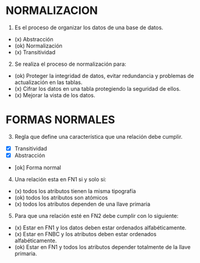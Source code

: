# NORMALIZACION

1. Es el proceso de organizar los datos de una base de datos.
 * (x) Abstracción
 * (ok) Normalización
 * (x) Transitividad

2. Se realiza el proceso de normalización para:
 * (ok) Proteger la integridad de datos, evitar redundancia y problemas de actualización en las tablas. 
 * (x) Cifrar los datos en una tabla protegiendo la seguridad de ellos.
 * (x) Mejorar la vista de los datos. 

# FORMAS NORMALES

3. Regla que define una característica que una relación debe cumplir.
 - [x] Transitividad
 - [x] Abstracción
 - [ok] Forma normal
 
4. Una relación esta en FN1 si y solo si:
 * (x) todos los atributos tienen la misma tipografía
 * (ok) todos los atributos son atómicos
 * (x) todos los atributos dependen de una llave primaria

5. Para que una relación esté en FN2 debe cumplir con lo siguiente:
 * (x) Estar en FN1 y los datos deben estar ordenados alfabéticamente.
 * (x) Estar en FNBC y los atributos deben estar ordenados alfabéticamente.
 * (ok) Estar en FN1 y todos los atributos depender totalmente de la llave primaria.
